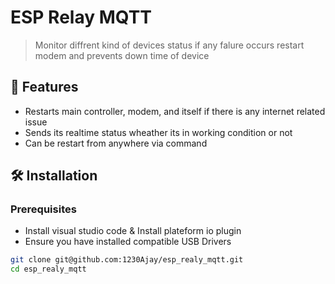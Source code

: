 ﻿# ESP Relay MQTT 
 > Monitor diffrent kind of devices status if any falure occurs restart modem and prevents down time of device

 
## 🚀 Features
- Restarts main controller, modem, and itself if there is any internet related issue
- Sends its realtime status wheather its in working condition or not
- Can be restart from anywhere via command

## 🛠️ Installation

### Prerequisites

- Install visual studio code & Install plateform io plugin 
- Ensure you have installed compatible USB Drivers


```bash
git clone git@github.com:1230Ajay/esp_realy_mqtt.git
cd esp_realy_mqtt
